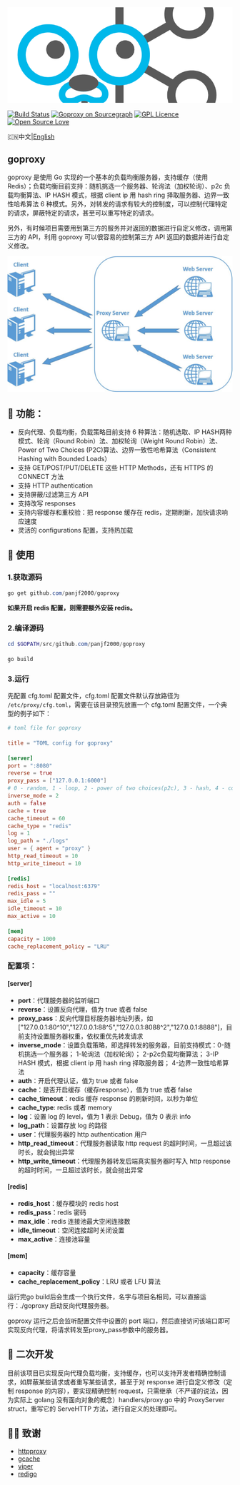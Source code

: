 <div align="center"><img src="https://raw.githubusercontent.com/panjf2000/logos/master/goproxy/logo.png"/></div>

[![Build Status](https://travis-ci.org/panjf2000/goproxy.svg?branch=master)](https://travis-ci.org/panjf2000/goproxy)
[![Goproxy on Sourcegraph](https://sourcegraph.com/github.com/panjf2000/goproxy/-/badge.svg)](https://sourcegraph.com/github.com/panjf2000/goproxy?badge)
[![GPL Licence](https://badges.frapsoft.com/os/gpl/gpl.svg?v=103)](https://opensource.org/licenses/GPL-3.0/)
[![Open Source Love](https://badges.frapsoft.com/os/v2/open-source.svg?v=103)](https://github.com/ellerbrock/open-source-badges/)

🇨🇳中文|[English](README.md)

## goproxy

goproxy 是使用 Go 实现的一个基本的负载均衡服务器，支持缓存（使用 Redis）；负载均衡目前支持：随机挑选一个服务器、轮询法（加权轮询）、p2c 负载均衡算法、IP HASH 模式，根据 client ip 用 hash ring 择取服务器、边界一致性哈希算法 6 种模式。另外，对转发的请求有较大的控制度，可以控制代理特定的请求，屏蔽特定的请求，甚至可以重写特定的请求。 

另外，有时候项目需要用到第三方的服务并对返回的数据进行自定义修改，调用第三方的 API，利用 goproxy 可以很容易的控制第三方 API 返回的数据并进行自定义修改。

![](https://raw.githubusercontent.com/panjf2000/illustrations/master/go/proxy.jpg)

## 🚀 功能：

- 反向代理、负载均衡，负载策略目前支持 6 种算法：随机选取、IP HASH两种模式、轮询（Round Robin）法、加权轮询（Weight Round Robin）法、Power of Two Choices (P2C)算法、边界一致性哈希算法（Consistent Hashing with Bounded Loads）
- 支持 GET/POST/PUT/DELETE 这些 HTTP Methods，还有 HTTPS 的 CONNECT 方法
- 支持 HTTP authentication
- 支持屏蔽/过滤第三方 API 
- 支持改写 responses
- 支持内容缓存和重校验：把 response 缓存在 redis，定期刷新，加快请求响应速度
- 灵活的 configurations 配置，支持热加载

## 🎉 使用

### 1.获取源码

```powershell
go get github.com/panjf2000/goproxy
```
**如果开启 redis 配置，则需要额外安装 redis。**

### 2.编译源码
```powershell
cd $GOPATH/src/github.com/panjf2000/goproxy

go build
```

### 3.运行
先配置 cfg.toml 配置文件，cfg.toml 配置文件默认存放路径为 `/etc/proxy/cfg.toml`，需要在该目录预先放置一个 cfg.toml 配置文件，一个典型的例子如下：
```toml
# toml file for goproxy

title = "TOML config for goproxy"

[server]
port = ":8080"
reverse = true
proxy_pass = ["127.0.0.1:6000"]
# 0 - random, 1 - loop, 2 - power of two choices(p2c), 3 - hash, 4 - consistent hashing
inverse_mode = 2
auth = false
cache = true
cache_timeout = 60
cache_type = "redis"
log = 1
log_path = "./logs"
user = { agent = "proxy" }
http_read_timeout = 10
http_write_timeout = 10

[redis]
redis_host = "localhost:6379"
redis_pass = ""
max_idle = 5
idle_timeout = 10
max_active = 10

[mem]
capacity = 1000
cache_replacement_policy = "LRU"
```

### 配置项：
#### [server]
- **port**：代理服务器的监听端口
- **reverse**：设置反向代理，值为 true 或者 false
- **proxy_pass**：反向代理目标服务器地址列表，如["127.0.0.1:80^10","127.0.0.1:88^5","127.0.0.1:8088^2","127.0.0.1:8888"]，目前支持设置服务器权重，依权重优先转发请求
- **inverse_mode**：设置负载策略，即选择转发的服务器，目前支持模式：0-随机挑选一个服务器； 1-轮询法（加权轮询）； 2-p2c负载均衡算法； 3-IP HASH 模式，根据 client ip 用 hash ring 择取服务器； 4-边界一致性哈希算法
- **auth**：开启代理认证，值为 true 或者 false
- **cache**：是否开启缓存（缓存response），值为 true 或者 false
- **cache_timeout**：redis 缓存 response 的刷新时间，以秒为单位
- **cache_type**: redis 或者 memory
- **log**：设置 log 的 level，值为 1 表示 Debug，值为 0 表示 info
- **log_path**：设置存放 log 的路径
- **user**：代理服务器的 http authentication 用户
- **http_read_timeout**：代理服务器读取 http request 的超时时间，一旦超过该时长，就会抛出异常
- **http_write_timeout**：代理服务器转发后端真实服务器时写入 http response 的超时时间，一旦超过该时长，就会抛出异常

#### [redis]
- **redis_host**：缓存模块的 redis host
- **redis_pass**：redis 密码
- **max_idle**：redis 连接池最大空闲连接数
- **idle_timeout**：空闲连接超时关闭设置
- **max_active**：连接池容量

#### [mem]

- **capacity**：缓存容量
- **cache_replacement_policy**：LRU 或者 LFU 算法

运行完go build后会生成一个执行文件，名字与项目名相同，可以直接运行：./goproxy 启动反向代理服务器。

goproxy 运行之后会监听配置文件中设置的 port 端口，然后直接访问该端口即可实现反向代理，将请求转发至proxy_pass参数中的服务器。

## 🎱 二次开发

目前该项目已实现反向代理负载均衡，支持缓存，也可以支持开发者精确控制请求，如屏蔽某些请求或者重写某些请求，甚至于对 response 进行自定义修改（定制 response 的内容），要实现精确控制 request，只需继承（不严谨的说法，因为实际上 golang 没有面向对象的概念）handlers/proxy.go 中的 ProxyServer struct，重写它的 ServeHTTP 方法，进行自定义的处理即可。

## 🙏🏻 致谢

- [httpproxy](https://github.com/sakeven/httpproxy)
- [gcache](https://github.com/bluele/gcache)
- [viper](https://github.com/spf13/viper)
- [redigo](https://github.com/gomodule/redigo)
